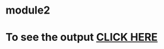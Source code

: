 # module2
# To see the output [CLICK HERE](https://siddartha19.github.io/Coursera-HTML-CSS-and-JavaScript-for-Web-Developers/Assignments/module-2/index.html)
